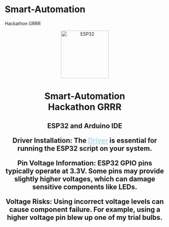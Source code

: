 # Smart-Automation
Hackathon GRRR
<div align="center">
  <img height="150" src="https://media1.tenor.com/m/dc5SWT9JRFUAAAAC/funny-penguin.gif"  alt="ESP32"/>
</div>

###
</div>

###

<h1 align="center">Smart-Automation<br>Hackathon GRRR</h1>

###

<h2 align="center">
ESP32 and Arduino IDE

Driver Installation: The <a href="https://example.com/driver" style="color: lightblue;">Driver</a> is essential for running the ESP32 script on your system.

Pin Voltage Information: ESP32 GPIO pins typically operate at 3.3V. Some pins may provide slightly higher voltages, which can damage sensitive components like LEDs.

Voltage Risks: Using incorrect voltage levels can cause component failure. For example, using a higher voltage pin blew up one of my trial bulbs.
</h2>

###
